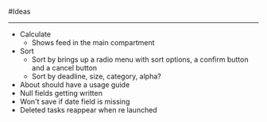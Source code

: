 #Ideas

----------

- Calculate
	- Shows feed in the main compartment
- Sort
	- Sort by brings up a radio menu with sort options, a confirm button and a cancel button
	- Sort by deadline, size, category, alpha? 
- About should have a usage guide
- Null fields getting written
- Won't save if date field is missing
- Deleted tasks reappear when re launched